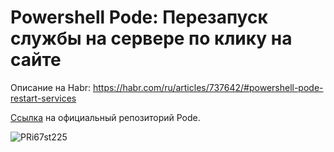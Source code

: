 # Powershell Pode: Перезапуск службы на сервере по клику на сайте

Описание на Habr: https://habr.com/ru/articles/737642/#powershell-pode-restart-services

[Ссылка](https://github.com/Badgerati/Pode) на официальный репозиторий Pode.

![PRi67st225](https://github.com/bgelov/habr-powershell-pode-jumpstart/assets/5302940/8ce2ff0b-971c-4dff-9003-271a0d5c29a9)
